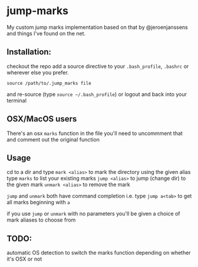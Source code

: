 # jump-marks
My custom jump marks implementation based on that by @jeroenjanssens and things I've found on the net.

## Installation:
checkout the repo
add a source directive to your `.bash_profile`, `.bashrc` or wherever else you prefer.

```
source /path/to/.jump_marks file
```
and re-source (type `source ~/.bash_profile`) or logout and back into your terminal

## OSX/MacOS users
There's an osx `marks` function in the file you'll need to uncommment that and comment out the original function

## Usage
cd to a dir and type `mark <alias>` to mark the directory using the given alias
type `marks` to list your existing marks
`jump <alias>` to jump (change dir) to the given mark
`unmark <alias>` to remove the mark

`jump` and `unmark` both have command completion i.e. type `jump a<tab>` to get all marks beginning with `a`

if you use `jump` or `unmark` with no parameters you'll be given a choice of mark aliases to choose from

## TODO:
automatic OS detection to switch the marks function depending on whether it's OSX or not
